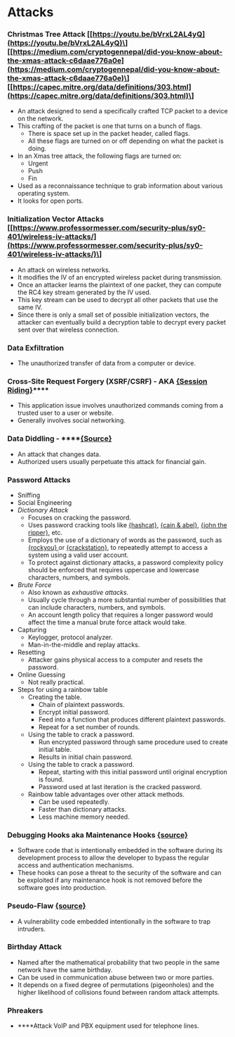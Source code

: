 # Attacks

### **Christmas Tree Attack**  \[[https://youtu.be/bVrxL2AL4yQ](https://youtu.be/bVrxL2AL4yQ)\] \[[https://medium.com/cryptogennepal/did-you-know-about-the-xmas-attack-c6daae776a0e](https://medium.com/cryptogennepal/did-you-know-about-the-xmas-attack-c6daae776a0e)\] \[[https://capec.mitre.org/data/definitions/303.html](https://capec.mitre.org/data/definitions/303.html)\]

* An attack designed to send a specifically crafted TCP packet to a device on the network. 
* This crafting of the packet is one that turns on a bunch of flags. 
  * There is space set up in the packet header, called flags. 
  * All these flags are turned on or off depending on what the packet is doing.
* In an Xmas tree attack, the following flags are turned on:
  * Urgent
  * Push
  * Fin
* Used as a reconnaissance technique to grab information about various operating system.
* It looks for open ports.

### **Initialization Vector Attacks**  \[[https://www.professormesser.com/security-plus/sy0-401/wireless-iv-attacks/](https://www.professormesser.com/security-plus/sy0-401/wireless-iv-attacks/)\]

* An attack on wireless networks. 
* It modifies the IV of an encrypted wireless packet during transmission. 
* Once an attacker learns the plaintext of one packet, they can compute the RC4 key stream generated by the IV used.
* This key stream can be used to decrypt all other packets that use the same IV. 
* Since there is only a small set of possible initialization vectors, the attacker can eventually build a decryption table to decrypt every packet sent over that wireless connection. 

### **Data Exfiltration** 

* The unauthorized transfer of data from a computer or device. 

### **Cross-Site Request Forgery \(XSRF/CSRF\) - AKA** [**{Session Riding}**](https://en.wikipedia.org/wiki/Cross-site_request_forgery)\*\*\*\*

* This application issue involves unauthorized commands coming from a trusted user to a user or website. 
* Generally involves social networking. 

### **Data Diddling** - ****[{Source}](https://en.wikipedia.org/wiki/Data_diddling)

* An attack that changes data. 
* Authorized users usually perpetuate this attack for financial gain. 

### **Password Attacks**

* Sniffing
* Social Engineering
* _Dictionary Attack_ 
  * Focuses on cracking the password. 
  * Uses password cracking tools like [{hashcat}](https://hashcat.net/wiki/), [{cain & abel}](https://en.wikipedia.org/wiki/Cain_and_Abel_%28software%29), [{john the ripper}](https://en.wikipedia.org/wiki/John_the_Ripper), etc.
  * Employs the use of a dictionary of words as the password, such as [{rockyou} ](https://www.cyberpratibha.com/blog/how-do-i-use-rockyou-wordlist-txt-in-kali-linux/)or [{crackstation}](https://crackstation.net/crackstation-wordlist-password-cracking-dictionary.htm), to repeatedly attempt to access a system using a valid user account. 
  * To protect against dictionary attacks, a password complexity policy should be enforced that requires uppercase and lowercase characters, numbers, and symbols. 
* _Brute Force_
  * Also known as _exhaustive attacks._
  * Usually cycle through a more substantial number of possibilities that can include characters, numbers, and symbols. 
  * An account length policy that requires a longer password would affect the time a manual brute force attack would take. 
* Capturing
  * Keylogger, protocol analyzer.
  * Man-in-the-middle and replay attacks.
* Resetting
  * Attacker gains physical access to a computer and resets the password.
* Online Guessing
  * Not really practical.
* Steps for using a rainbow table
  * Creating the table.
    * Chain of plaintext passwords.
    * Encrypt initial password.
    * Feed into a function that produces different plaintext passwords.
    * Repeat for a set number of rounds.
  * Using the table to crack a password.
    * Run encrypted password through same procedure used to create initial table.
    * Results in initial chain password.
  * Using the table to crack a password.
    * Repeat, starting with this initial password until original encryption is found.
    * Password used at last iteration is the cracked password.
  * Rainbow table advantages over other attack methods.
    * Can be used repeatedly.
    * Faster than dictionary attacks.
    * Less machine memory needed.

### **Debugging Hooks** aka **Maintenance Hooks** [{source}](https://itlaw.wikia.org/wiki/Maintenance_hook)

* Software code that is intentionally embedded in the software during its development process to allow the developer to bypass the regular access and authentication mechanisms. 
* These hooks can pose a threat to the security of the software and can be exploited if any maintenance hook is not removed before the software goes into production. 

### **Pseudo-Flaw** [{source}](https://itlaw.wikia.org/wiki/Pseudo-flaw) 

*  A vulnerability code embedded intentionally in the software to trap intruders.

### **Birthday Attack**

* Named after the mathematical probability that two people in the same network have the same birthday. 
* Can be used in communication abuse between two or more parties.
* It depends on a fixed degree of permutations \(pigeonholes\) and the higher likelihood of collisions found between random attack attempts.

### **Phreakers** 

*  ****Attack VoIP and PBX equipment used for telephone lines. 

